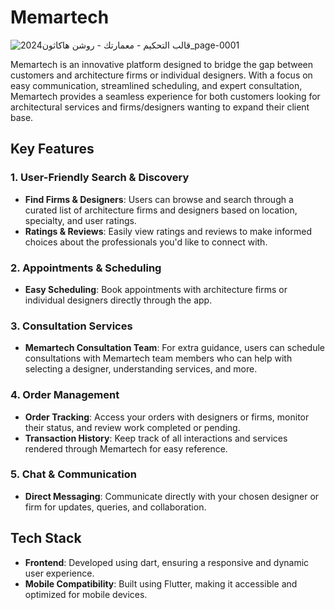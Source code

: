# Memartech
![قالب التحكيم - معمارتك - روشن هاكاثون2024_page-0001](https://github.com/user-attachments/assets/16500315-23b9-4300-a56b-f7408cb6e7fe)



Memartech is an innovative platform designed to bridge the gap between customers and architecture firms or individual designers. With a focus on easy communication, streamlined scheduling, and expert consultation, Memartech provides a seamless experience for both customers looking for architectural services and firms/designers wanting to expand their client base.

## Key Features

### 1. User-Friendly Search & Discovery
   - **Find Firms & Designers**: Users can browse and search through a curated list of architecture firms and designers based on location, specialty, and user ratings.
   - **Ratings & Reviews**: Easily view ratings and reviews to make informed choices about the professionals you'd like to connect with.

### 2. Appointments & Scheduling
   - **Easy Scheduling**: Book appointments with architecture firms or individual designers directly through the app.

### 3. Consultation Services
   - **Memartech Consultation Team**: For extra guidance, users can schedule consultations with Memartech team members who can help with selecting a designer, understanding services, and more.

### 4. Order Management
   - **Order Tracking**: Access your orders with designers or firms, monitor their status, and review work completed or pending.
   - **Transaction History**: Keep track of all interactions and services rendered through Memartech for easy reference.

### 5. Chat & Communication
   - **Direct Messaging**: Communicate directly with your chosen designer or firm for updates, queries, and collaboration.

## Tech Stack

- **Frontend**: Developed using dart, ensuring a responsive and dynamic user experience.
- **Mobile Compatibility**: Built using Flutter, making it accessible and optimized for mobile devices.

